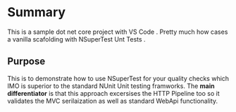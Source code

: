 # Summary
This is a sample dot net core project with VS Code .
Pretty much  how cases a vanilla scafolding with NSuperTest Unt Tests .

## Purpose
This is to demonstrate how to use NSuperTest for your quality checks  which IMO is superior to the standard NUnit Unit testing framworks.
The **main differentiator**  is that this approach excersises the HTTP Pipeline too so it validates the MVC serilaization as well as standard WebApi functionality.

